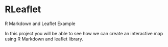 # RLeaflet
 R Markdown and Leaflet Example

In this project you will be able to see how we can create an interactive map using R Markdown and leaflet library.
